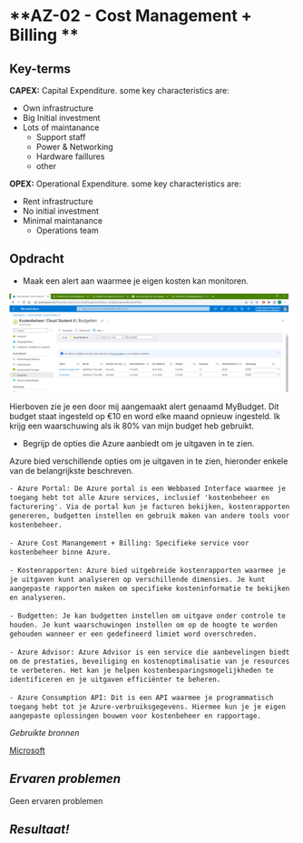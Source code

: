 **AZ-02 - Cost Management + Billing **
===
**Key-terms**
---

**CAPEX:** 
Capital Expenditure. some key characteristics are:
- Own infrastructure
- Big Initial investment 
- Lots of maintanance
    - Support staff
    - Power & Networking
    - Hardware faillures
    - other

**OPEX:** Operational Expenditure. some key characteristics are:
- Rent infrastructure
- No initial investment
- Minimal maintanance
    - Operations team



**Opdracht**
---
- Maak een alert aan waarmee je eigen kosten kan monitoren.

![budgetAlert](../../00_includes/AZ-02/budgetAlert.png)

Hierboven zie je een door mij aangemaakt alert genaamd MyBudget. Dit budget staat ingesteld op €10 en word elke maand opnieuw ingesteld. Ik krijg een waarschuwing als ik 80% van mijn budget heb gebruikt.

- Begrijp de opties die Azure aanbiedt om je uitgaven in te zien.

Azure bied verschillende opties om je uitgaven in te zien, hieronder enkele van de belangrijkste beschreven.
    
    - Azure Portal: De Azure portal is een Webbased Interface waarmee je toegang hebt tot alle Azure services, inclusief 'kostenbeheer en facturering'. Via de portal kun je facturen bekijken, kostenrapporten genereren, budgetten instellen en gebruik maken van andere tools voor kostenbeheer.

    - Azure Cost Manangement + Billing: Specifieke service voor kostenbeheer binne Azure.

    - Kostenrapporten: Azure bied uitgebreide kostenrapporten waarmee je je uitgaven kunt analyseren op verschillende dimensies. Je kunt aangepaste rapporten maken om specifieke kosteninformatie te bekijken en analyseren.

    - Budgetten: Je kan budgetten instellen om uitgave onder controle te houden. Je kunt waarschuwingen instellen om op de hoogte te worden gehouden wanneer er een gedefineerd limiet word overschreden.

    - Azure Advisor: Azure Advisor is een service die aanbevelingen biedt om de prestaties, beveiliging en kostenoptimalisatie van je resources te verbeteren. Het kan je helpen kostenbesparingsmogelijkheden te identificeren en je uitgaven efficiënter te beheren.

    - Azure Consumption API: Dit is een API waarmee je programmatisch toegang hebt tot je Azure-verbruiksgegevens. Hiermee kun je je eigen aangepaste oplossingen bouwen voor kostenbeheer en rapportage.


*Gebruikte bronnen*

[Microsoft](https://learn.microsoft.com/nl-nl/azure/cost-management-billing/costs/overview-cost-management)



*Ervaren problemen*
---
Geen ervaren problemen

*Resultaat!*
---

